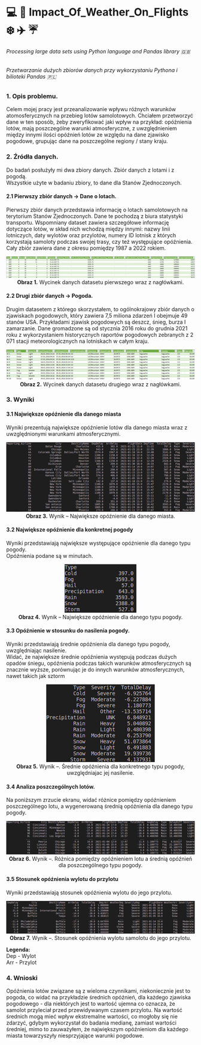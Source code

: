 # :computer: :snake: Impact_Of_Weather_On_Flights  :snowflake: :airplane: ☔ 
###### Processing large data sets using Python language and Pandas library :uk:
###### Przetwarzanie dużych zbiorów danych przy wykorzystaniu Pythona i bilioteki Pandas :poland:

### 1. Opis problemu.
Celem mojej pracy jest przeanalizowanie wpływu różnych warunków atomosferycznych na przebieg lotów samolotowych. Chciałem przetworzyć dane w ten sposób, żeby zweryfikować jaki wpływ na przykład: opóźnienia lotów, mają poszczególne warunki atmosferyczne, z uwzględnieniem między innymi ilości opóźnień lotów ze względu na dane zjawisko pogodowe, grupując dane na poszczególne regiony / stany kraju. 

### 2. Źródła danych.
Do badań posłużyły mi dwa zbiory danych. Zbiór danych z lotami i z pogodą. <br />
Wszystkie użyte w badaniu zbiory, to dane dla Stanów Zjednoczonych. 

#### 2.1 Pierwszy zbiór danych -> Dane o lotach.
Pierwszy zbiór danych przedstawia informację o lotach samolotowych na terytorium Stanów Zjednoczonych. Dane te pochodzą z biura statystyki transportu. Wspomniany dataset zawiera szczegółowe informację dotyczące lotów, w skład nich wchodzą między innymi: nazwy linii lotniczych, daty wylotów oraz przylotów, numery ID lotnisk z których korzystają samoloty podczas swojej trasy, czy też występujące opóźnienia. Cały zbiór zawiera dane z okresu pomiędzy 1987 a 2022 rokiem. 

<p align="center">
  <img src="resources/obraz_1.png"> <br>
  <b>Obraz 1.</b>  Wycinek danych datasetu pierwszego wraz z nagłówkami.
</p>

  
#### 2.2 Drugi zbiór danych -> Pogoda. 
Drugim datasetem z którego skorzystałem, to ogólnokrajowy zbiór danych o zjawiskach pogodowych, który zawiera 7,5 miliona zdarzeń I obejmuje 49 stanów USA. Przykładami zjawisk pogodowych są deszcz, śnieg, burza I zamarzanie. Dane gromadzone są od stycznia 2016 roku do grudnia 2021 roku z wykorzystaniem historycznych raportów pogodowych zebranych z 2 071 stacji meteorologicznych na lotniskach w całym kraju. 

<p align="center">
  <img src="resources/obraz_2.png"> <br>
  <b>Obraz 2.</b>  Wycinek danych datasetu drugiego wraz z nagłówkami.
</p>


### 3. Wyniki

#### 3.1 Największe opóźnienie dla danego miasta
Wyniki prezentują największe opóźnienie lotów dla danego miasta wraz z uwzględnionymi warunkami atmosferycznymi.

<p align="center">
  <img src="resources/obraz_3.png"> <br>
  <b>Obraz 3.</b>  Wynik – Największe opóźnienie dla danego miasta.
</p>

#### 3.2 Największe opóźnienie dla konkretnej pogody

Wyniki przedstawiają największe występujące opóźnienie dla danego typu pogody. <br>
Opóźnienia podane są w minutach. 

<p align="center">
  <img src="resources/obraz_4.png"> <br>
  <b>Obraz 4.</b>  Wynik –  Największe opóźnienie dla danego typu pogody. 
</p>

#### 3.3 Opóźnienie w stosunku do nasilenia pogody. 

Wyniki przedstawiają średnie opóźnienia dla danego typu pogody, uwzględniając nasilenie. <br> 
Widać, że największe średnie opóźnienia występują podczas dużych opadów śniegu, opóźnienia podczas takich warunków atmosferycznych są znacznie wyższe, porównując je do innych warunków atmosferycznych, nawet takich jak sztorm

<p align="center">
  <img src="resources/obraz_5.png"> <br>
  <b>Obraz 5.</b>  Wynik –. Średnie opóźnienia dla konkretnego typu pogody, uwzględniajac jej nasilenie.
</p>

#### 3.4	Analiza poszczególnych lotów. 

Na poniższym zrzucie ekranu, widać różnice pomiędzy opóźnieniem poszczególnego lotu, a wygenerowaną średnią opóźnienia dla danego typu pogody. 
<p align="center">
  <img src="resources/obraz_6.png"> <br>
  <b>Obraz 6.</b>  Wynik –. Różnica pomiędzy opóźnieniem lotu a średnią opóźnień dla poszczególnego typu pogody.
</p>

#### 3.5	Stosunek opóźnienia wylotu do przylotu

Wyniki przedstawiają stosunek opóźnienia wylotu do jego przylotu. 
<p align="center">
  <img src="resources/obraz_7.png"> <br>
  <b>Obraz 7.</b> Wynik –. Stosunek opóźnienia wylotu samolotu do jego przylotu. 
</p>

**Legenda:** <br>
Dep - Wylot <br>
Arr - Przylot

### 4. Wnioski
Opóźnienia lotów związane są z wieloma czynnikami, niekoniecznie jest to pogoda, co widać na przykładzie średnich opóźnień, dla każdego zjawiska pogodowego - dla niektórych jest to wartość ujemna co oznacza, że samolot przyleciał przed przewidywanym czasem przylotu. Na wartość średnich mogą mieć wpływ ekstremalne wartości, co mogłoby się nie zdarzyć, gdybym wykorzystał do badania medianę, zamiast wartości średniej, mimo to zauważyłem, że największym opóźnieniom dla każdego miasta towarzyszyły niesprzyjające warunki pogodowe. 

